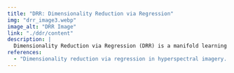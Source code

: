```yaml
---
title: "DRR: Dimensionality Reduction via Regression"
img: "drr_image3.webp"
image_alt: "DRR Image"
link: "./ddr/content"
description: |
  Dimensionality Reduction via Regression (DRR) is a manifold learning technique aimed at removing residual statistical dependence between PCA components due to dataset curvature. DRR predicts PCA coefficients from neighboring coefficients using multivariate regression, generalizing PPA. It advances dimensionality reduction methods by using curves instead of straight lines.
references:
  - "Dimensionality reduction via regression in hyperspectral imagery. Laparra, V., Malo, J., and Camps-Valls, G. IEEE Journal on Selected Topics in Signal Processing, 9(6):1026-1036, 2015."
---
```

